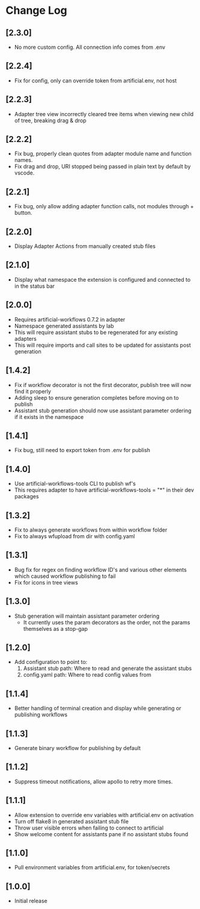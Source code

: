 # Change Log

## [2.3.0]

- No more custom config. All connection info comes from .env

## [2.2.4]

- Fix for config, only can override token from artificial.env, not host

## [2.2.3]

- Adapter tree view incorrectly cleared tree items when viewing new child of tree, breaking drag & drop

## [2.2.2]

- Fix bug, properly clean quotes from adapter module name and function names.
- Fix drag and drop, URI stopped being passed in plain text by default by vscode.

## [2.2.1]

- Fix bug, only allow adding adapter function calls, not modules through + button.

## [2.2.0]

- Display Adapter Actions from manually created stub files

## [2.1.0]

- Display what namespace the extension is configured and connected to in the status bar

## [2.0.0]

- Requires artificial-workflows 0.7.2 in adapter
- Namespace generated assistants by lab
- This will require assistant stubs to be regenerated for any existing adapters
- This will require imports and call sites to be updated for assistants post generation

## [1.4.2]

- Fix if workflow decorator is not the first decorator, publish tree will now find it properly
- Adding sleep to ensure generation completes before moving on to publish
- Assistant stub generation should now use assistant parameter ordering if it exists in the namespace

## [1.4.1]

- Fix bug, still need to export token from .env for publish

## [1.4.0]

- Use artificial-workflows-tools CLI to publish wf's
- This requires adapter to have artificial-workflows-tools = "\*" in their dev packages

## [1.3.2]

- Fix to always generate workflows from within workflow folder
- Fix to always wfupload from dir with config.yaml

## [1.3.1]

- Bug fix for regex on finding workflow ID's and various other elements which caused workflow publishing to fail
- Fix for icons in tree views

## [1.3.0]

- Stub generation will maintain assistant parameter ordering
  - It currently uses the param decorators as the order, not the params themselves as a stop-gap

## [1.2.0]

- Add configuration to point to:
  1. Assistant stub path: Where to read and generate the assistant stubs
  2. config.yaml path: Where to read config values from

## [1.1.4]

- Better handling of terminal creation and display while generating or publishing workflows

## [1.1.3]

- Generate binary workflow for publishing by default

## [1.1.2]

- Suppress timeout notifications, allow apollo to retry more times.

## [1.1.1]

- Allow extension to override env variables with artificial.env on activation
- Turn off flake8 in generated assistant stub file
- Throw user visible errors when failing to connect to artificial
- Show welcome content for assistants pane if no assistant stubs found

## [1.1.0]

- Pull environment variables from artificial.env, for token/secrets

## [1.0.0]

- Initial release
